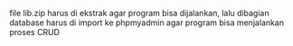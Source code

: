 file lib.zip harus di ekstrak agar program bisa dijalankan, lalu dibagian database harus di import ke phpmyadmin agar program bisa menjalankan proses CRUD
